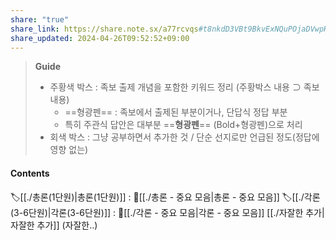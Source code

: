 ```yaml
---
share: "true"
share_link: https://share.note.sx/a77rcvqs#t8nkdD3VBt9BkvExNQuPOjaDVwpHixN9ZBsafq7LY64
share_updated: 2024-04-26T09:52:52+09:00
---
```


>**Guide**
>- 주황색 박스 : 족보 출제 개념을 포함한 키워드 정리 (주황박스 내용 ⊃ 족보 내용)
>	- ==형광펜== : 족보에서 출제된 부분이거나, 단답식 정답 부분
>	- 특히 주관식 답안은 대부분 ==**형광펜**== (Bold+형광펜)으로 처리
>- 회색 박스 : 그냥 공부하면서 추가한 것 / 단순 선지로만 언급된 정도(정답에 영향 없는)

#### Contents

🏷️[[./총론(1단원)|총론(1단원)]] : 
	🌟[[./총론 - 중요 모음|총론 - 중요 모음]]
🏷️[[./각론(3-6단원)|각론(3-6단원)]] : 
	🌟[[./각론 - 중요 모음|각론 - 중요 모음]]
[[./자잘한 추가|자잘한 추가]] (자잘한..)
